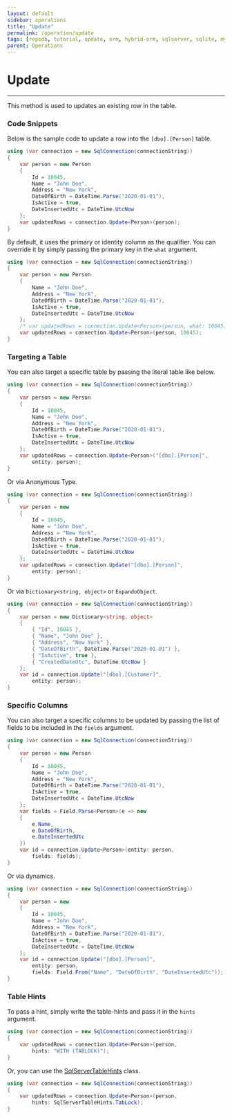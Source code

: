 ```yaml
---
layout: default
sidebar: operations
title: "Update"
permalink: /operation/update
tags: [repodb, tutorial, update, orm, hybrid-orm, sqlserver, sqlite, mysql, postgresql]
parent: Operations
---
```


# Update

---

This method is used to updates an existing row in the table.

### Code Snippets

Below is the sample code to update a row into the `[dbo].[Person]` table.

```csharp
using (var connection = new SqlConnection(connectionString))
{
	var person = new Person
	{
		Id = 10045,
		Name = "John Doe",
		Address = "New York",
		DateOfBirth = DateTime.Parse("2020-01-01"),
		IsActive = true,
		DateInsertedUtc = DateTime.UtcNow
	};
	var updatedRows = connection.Update<Person>(person);
}
```

By default, it uses the primary or identity column as the qualifier. You can override it by simply passing the primary key in the `what` argument.

```csharp
using (var connection = new SqlConnection(connectionString))
{
	var person = new Person
	{
		Name = "John Doe",
		Address = "New York",
		DateOfBirth = DateTime.Parse("2020-01-01"),
		IsActive = true,
		DateInsertedUtc = DateTime.UtcNow
	};
	/* var updatedRows = connection.Update<Person>(person, what: 10045); // Same as below */
	var updatedRows = connection.Update<Person>(person, 10045);
}
```

### Targeting a Table

You can also target a specific table by passing the literal table like below.

```csharp
using (var connection = new SqlConnection(connectionString))
{
	var person = new Person
	{
		Id = 10045,
		Name = "John Doe",
		Address = "New York",
		DateOfBirth = DateTime.Parse("2020-01-01"),
		IsActive = true,
		DateInsertedUtc = DateTime.UtcNow
	};
	var updatedRows = connection.Update<Person>("[dbo].[Person]",
		entity: person);
}
```

Or via Anonymous Type.

```csharp
using (var connection = new SqlConnection(connectionString))
{
	var person = new
	{
		Id = 10045,
		Name = "John Doe",
		Address = "New York",
		DateOfBirth = DateTime.Parse("2020-01-01"),
		IsActive = true,
		DateInsertedUtc = DateTime.UtcNow
	};
	var updatedRows = connection.Update("[dbo].[Person]",
		entity: person);
}
```

Or via `Dictionary<string, object>` or `ExpandoObject`.

```csharp
using (var connection = new SqlConnection(connectionString))
{
    var person = new Dictionary<string, object>
    {
        { "Id", 10045 },
        { "Name", "John Doe" },
        { "Address", "New York" },
        { "DateOfBirth", DateTime.Parse("2020-01-01") },
        { "IsActive", true },
        { "CreatedDateUtc", DateTime.UtcNow }
    };
    var id = connection.Update("[dbo].[Customer]",
        entity: person);
}
```

### Specific Columns

You can also target a specific columns to be updated by passing the list of fields to be included in the `fields` argument.

```csharp
using (var connection = new SqlConnection(connectionString))
{
	var person = new Person
	{
		Id = 10045,
		Name = "John Doe",
		Address = "New York",
		DateOfBirth = DateTime.Parse("2020-01-01"),
		IsActive = true,
		DateInsertedUtc = DateTime.UtcNow
	};
    var fields = Field.Parse<Person>(e => new
    {
        e.Name,
        e.DateOfBirth,
        e.DateInsertedUtc
    })
	var id = connection.Update<Person>(entity: person,
        fields: fields);
}
```

Or via dynamics.

```csharp
using (var connection = new SqlConnection(connectionString))
{
	var person = new
	{
		Id = 10045,
		Name = "John Doe",
		Address = "New York",
		DateOfBirth = DateTime.Parse("2020-01-01"),
		IsActive = true,
		DateInsertedUtc = DateTime.UtcNow
	};
	var id = connection.Update("[dbo].[Person]",
		entity: person,
        fields: Field.From("Name", "DateOfBirth", "DateInsertedUtc"));
}
```

### Table Hints

To pass a hint, simply write the table-hints and pass it in the `hints` argument.

```csharp
using (var connection = new SqlConnection(connectionString))
{
	var updatedRows = connection.Update<Person>(person,
		hints: "WITH (TABLOCK)");
}
```

Or, you can use the [SqlServerTableHints](/class/sqlservertablehints) class.

```csharp
using (var connection = new SqlConnection(connectionString))
{
	var updatedRows = connection.Update<Person>(person,
		hints: SqlServerTableHints.TabLock);
}
```
